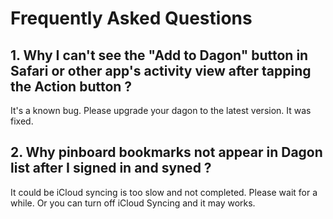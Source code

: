 # Frequently Asked Questions

## 1. Why I can't see the "Add to Dagon" button in Safari or other app's activity view after tapping the Action button ?

It's a known bug. Please upgrade your dagon to the latest version. It was fixed.

## 2. Why pinboard bookmarks not appear in Dagon list after I signed in and syned ?

It could be iCloud syncing is too slow and not completed. Please wait for a while. Or you can turn off iCloud Syncing and it may works.